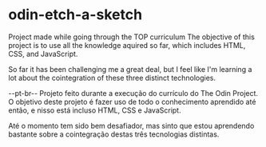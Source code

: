 # odin-etch-a-sketch
Project made while going through the TOP curriculum
The objective of this project is to use all the knowledge aquired so far,
which includes HTML, CSS, and JavaScript.

So far it has been challenging me a great deal, but I feel like I'm learning
a lot about the cointegration of these three distinct technologies. 



--pt-br--
Projeto feito durante a execução do currículo do The Odin Project.
O objetivo deste projeto é fazer uso de todo o conhecimento aprendido até
então, e nisso está incluso HTML, CSS e JavaScript.

Até o momento tem sido bem desafiador, mas sinto que estou aprendendo 
bastante sobre a cointegração destas três tecnologias distintas.
